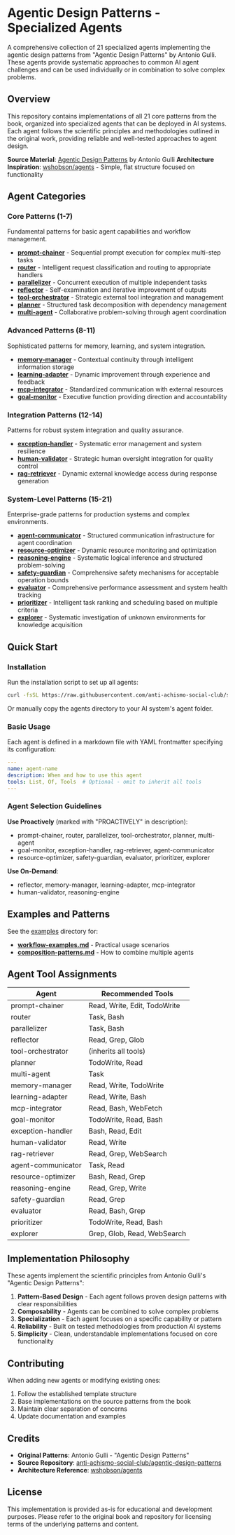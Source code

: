 # Agentic Design Patterns - Specialized Agents

A comprehensive collection of 21 specialized agents implementing the agentic design patterns from "Agentic Design Patterns" by Antonio Gulli. These agents provide systematic approaches to common AI agent challenges and can be used individually or in combination to solve complex problems.

## Overview

This repository contains implementations of all 21 core patterns from the book, organized into specialized agents that can be deployed in AI systems. Each agent follows the scientific principles and methodologies outlined in the original work, providing reliable and well-tested approaches to agent design.

**Source Material**: [Agentic Design Patterns](https://github.com/anti-achismo-social-club/agentic-design-patterns) by Antonio Gulli
**Architecture Inspiration**: [wshobson/agents](https://github.com/wshobson/agents) - Simple, flat structure focused on functionality

## Agent Categories

### Core Patterns (1-7)
Fundamental patterns for basic agent capabilities and workflow management.

- **[prompt-chainer](agents/prompt-chainer.md)** - Sequential prompt execution for complex multi-step tasks
- **[router](agents/router.md)** - Intelligent request classification and routing to appropriate handlers
- **[parallelizer](agents/parallelizer.md)** - Concurrent execution of multiple independent tasks
- **[reflector](agents/reflector.md)** - Self-examination and iterative improvement of outputs
- **[tool-orchestrator](agents/tool-orchestrator.md)** - Strategic external tool integration and management
- **[planner](agents/planner.md)** - Structured task decomposition with dependency management
- **[multi-agent](agents/multi-agent.md)** - Collaborative problem-solving through agent coordination

### Advanced Patterns (8-11)
Sophisticated patterns for memory, learning, and system integration.

- **[memory-manager](agents/memory-manager.md)** - Contextual continuity through intelligent information storage
- **[learning-adapter](agents/learning-adapter.md)** - Dynamic improvement through experience and feedback
- **[mcp-integrator](agents/mcp-integrator.md)** - Standardized communication with external resources
- **[goal-monitor](agents/goal-monitor.md)** - Executive function providing direction and accountability

### Integration Patterns (12-14)
Patterns for robust system integration and quality assurance.

- **[exception-handler](agents/exception-handler.md)** - Systematic error management and system resilience
- **[human-validator](agents/human-validator.md)** - Strategic human oversight integration for quality control
- **[rag-retriever](agents/rag-retriever.md)** - Dynamic external knowledge access during response generation

### System-Level Patterns (15-21)
Enterprise-grade patterns for production systems and complex environments.

- **[agent-communicator](agents/agent-communicator.md)** - Structured communication infrastructure for agent coordination
- **[resource-optimizer](agents/resource-optimizer.md)** - Dynamic resource monitoring and optimization
- **[reasoning-engine](agents/reasoning-engine.md)** - Systematic logical inference and structured problem-solving
- **[safety-guardian](agents/safety-guardian.md)** - Comprehensive safety mechanisms for acceptable operation bounds
- **[evaluator](agents/evaluator.md)** - Comprehensive performance assessment and system health tracking
- **[prioritizer](agents/prioritizer.md)** - Intelligent task ranking and scheduling based on multiple criteria
- **[explorer](agents/explorer.md)** - Systematic investigation of unknown environments for knowledge acquisition

## Quick Start

### Installation

Run the installation script to set up all agents:

```bash
curl -fsSL https://raw.githubusercontent.com/anti-achismo-social-club/subagents-design-patterns/main/install.sh | bash
```

Or manually copy the agents directory to your AI system's agent folder.

### Basic Usage

Each agent is defined in a markdown file with YAML frontmatter specifying its configuration:

```yaml
---
name: agent-name
description: When and how to use this agent
tools: List, Of, Tools  # Optional - omit to inherit all tools
---
```

### Agent Selection Guidelines

**Use Proactively** (marked with "PROACTIVELY" in description):
- prompt-chainer, router, parallelizer, tool-orchestrator, planner, multi-agent
- goal-monitor, exception-handler, rag-retriever, agent-communicator
- resource-optimizer, safety-guardian, evaluator, prioritizer, explorer

**Use On-Demand**:
- reflector, memory-manager, learning-adapter, mcp-integrator
- human-validator, reasoning-engine

## Examples and Patterns

See the [examples](examples/) directory for:
- **[workflow-examples.md](examples/workflow-examples.md)** - Practical usage scenarios
- **[composition-patterns.md](examples/composition-patterns.md)** - How to combine multiple agents

## Agent Tool Assignments

| Agent | Recommended Tools |
|-------|------------------|
| prompt-chainer | Read, Write, Edit, TodoWrite |
| router | Task, Bash |
| parallelizer | Task, Bash |
| reflector | Read, Grep, Glob |
| tool-orchestrator | (inherits all tools) |
| planner | TodoWrite, Read |
| multi-agent | Task |
| memory-manager | Read, Write, TodoWrite |
| learning-adapter | Read, Write, Bash |
| mcp-integrator | Read, Bash, WebFetch |
| goal-monitor | TodoWrite, Read, Bash |
| exception-handler | Bash, Read, Edit |
| human-validator | Read, Write |
| rag-retriever | Read, Grep, WebSearch |
| agent-communicator | Task, Read |
| resource-optimizer | Bash, Read, Grep |
| reasoning-engine | Read, Grep, Write |
| safety-guardian | Read, Grep |
| evaluator | Read, Bash, Grep |
| prioritizer | TodoWrite, Read, Bash |
| explorer | Grep, Glob, Read, WebSearch |

## Implementation Philosophy

These agents implement the scientific principles from Antonio Gulli's "Agentic Design Patterns":

1. **Pattern-Based Design** - Each agent follows proven design patterns with clear responsibilities
2. **Composability** - Agents can be combined to solve complex problems
3. **Specialization** - Each agent focuses on a specific capability or pattern
4. **Reliability** - Built on tested methodologies from production AI systems
5. **Simplicity** - Clean, understandable implementations focused on core functionality

## Contributing

When adding new agents or modifying existing ones:

1. Follow the established template structure
2. Base implementations on the source patterns from the book
3. Maintain clear separation of concerns
4. Update documentation and examples

## Credits

- **Original Patterns**: Antonio Gulli - "Agentic Design Patterns"
- **Source Repository**: [anti-achismo-social-club/agentic-design-patterns](https://github.com/anti-achismo-social-club/agentic-design-patterns)
- **Architecture Reference**: [wshobson/agents](https://github.com/wshobson/agents)

## License

This implementation is provided as-is for educational and development purposes. Please refer to the original book and repository for licensing terms of the underlying patterns and content.